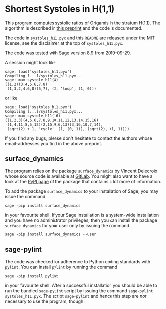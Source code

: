 # Shortest Systoles in H(1,1)

This program computes systolic ratios of Origamis in the stratum H(1,1). The
algorithm is described in [this preprint](https://arxiv.org/abs/1809.10327v2)
and the code is documented. 

The code in `systoles_h11.pyx` and this `README` are released under the MIT
license, see the disclaimer at the top of `systoles_h11.pyx`. 

The code was tested with Sage version 8.9 from 2019-09-29.

A session might look like
    
    sage: load('systoles_h11.pyx')
    Compiling [...]/systoles_h11.pyx...
    sage: max_systole_h11(8)
    ((1,2)(3,4,5,6,7,8)
     (1,3,2,4,6,8)(5,7), (2, 'loop', (1, 0)))
     
or like

    sage: load('systoles_h11.pyx')
    Compiling [...]/systoles_h11.pyx...
    sage: max_systole_h11(16)
    ((1,2,3)(4,5,6,7,8,9,10,11,12,13,14,15,16)
     (1,4,11,8,5,12)(2,15,9,6,13)(3,16,10,7,14),
     (sqrt(2) + 1, 'cycle', (1, (0, 1)), (sqrt(2), (1, 1))))

If you find any bugs, please don't hesitate to contact the authors whose
email-addresses you find in the above preprint.
     
## surface_dynamics

The program relies on the package `surface_dynamics` by Vincent Delecroix whose
source code is available at
[GitLab](https://gitlab.com/videlec/surface_dynamics). You might also want to
have a look at the [PyPI page](https://pypi.org/project/surface-dynamics) of
the package that contains a lot more of information.

To add the package
`surface_dynamics` to your installation of Sage, you may issue the command 

    sage -pip install surface_dynamics

in your favourite shell. If your Sage installation is a system-wide
installation and you have no administrator privileges, then you can install the
package `surface_dynamics` for your user only by issuing the command

    sage -pip install surface_dynamics --user
    

## sage-pylint

The code was checked for adherence to Python coding standards with `pylint`. You can
install `pylint` by running the command

    sage -pip install pylint
    
in your favourite shell. After a successful installation you should be able to
run the bundled `sage-pylint` script by issuing the command 
`sage-pylint systoles_h11.pyx`. The script `sage-pylint` and hence this step
are *not* necessary to use the program, though.


